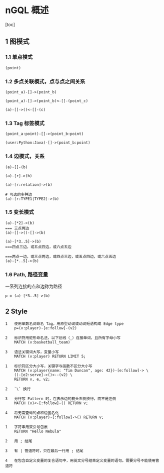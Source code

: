 # nGQL 概述

[toc]

## 1 图模式

### 1.1 单点模式

```nGQL
(point)
```

### 1.2 多点关联模式，点与点之间关系

```nGQL
(point_a)-[]->(point_b)

(point_a)-[]->(point_b)<-[]-(point_c)

(a)-[]->()<-[]-(c)
```

### 1.3 Tag 标签模式

```nGQL
(point_a:point)-[]->(point_b:point)

(user:Python:Java)-[]->(point_b:point)
```

### 1.4 边模式，关系

```nGQL
(a)-[]-(b)

(a)-[r]->(b)

(a)-[r:relation]->(b)

# 可选的多种边
(a)-[r:TYPE1|TYPE2]->(b)
```

### 1.5 变长模式

```nGQL
(a)-[*2]->(b)
=== 三点两边
(a)-[]->()-[]->(b)

(a)-[*3..5]->(b)
===四点三边，或五点四边，或六点五边

===两点一边，或三点两边，或四点三边，或五点四边，或六点五边
(a)-[*..5]->(b)
```

### 1.6 Path, 路径变量

一系列连接的点和边称为路径

```nGQL
p = (a)-[*3..5]->(b)
```

## 2 Style

```text
1   使用单数名词命名 Tag，用原型动词或动词短语构成 Edge type
    p=(v:player)-[e:follow]-(v2)

2   标识符用蛇形命名法，以下划线（_）连接单词，且所有字母小写
    MATCH (v:basketball_team)

3   语法关键词大写，变量小写
    MATCH (v:player) RETURN LIMIT 5;
```

```text
1   标识符区分大小写，关键字与函数不区分大小写
    MATCH (v:player{name: "Tim Duncan", age: 42})-[e:follow]-> \
    ()-[e2:serve]->()<--(v2) \
    RETURN v, e, v2;

2   `\` 换行

3   分行写 Pattern 时，在表示边的箭头右侧换行，而不是左侧
    MATCH (v)<-[:follow]-() RETURN v;

4   将无需查询的点和边匿名化
    MATCH (v:player)-[:follow]->() RETURN v;
```

```text
1   字符串用双引号包裹
    RETURN "Hello Nebula"

2   用 ; 结尾

3   有 | 管道符时，只在最后一行用 ; 结尾

4   在包含自定义变量的复合语句中，用英文分号结束定义变量的语句。需要分号不能使用管道符
```
